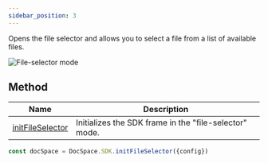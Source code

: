 ```yaml
---
sidebar_position: 3
---
```


Opens the file selector and allows you to select a file from a list of available files.

![File-selector mode](/assets/images/docspace/file-selector-mode.png)

## Method

| Name                                                        | Description                                            |
| ----------------------------------------------------------- | ------------------------------------------------------ |
| [initFileSelector](../Methods.md#initfileselector) | Initializes the SDK frame in the "file-selector" mode. |

``` ts
const docSpace = DocSpace.SDK.initFileSelector({config})
```
